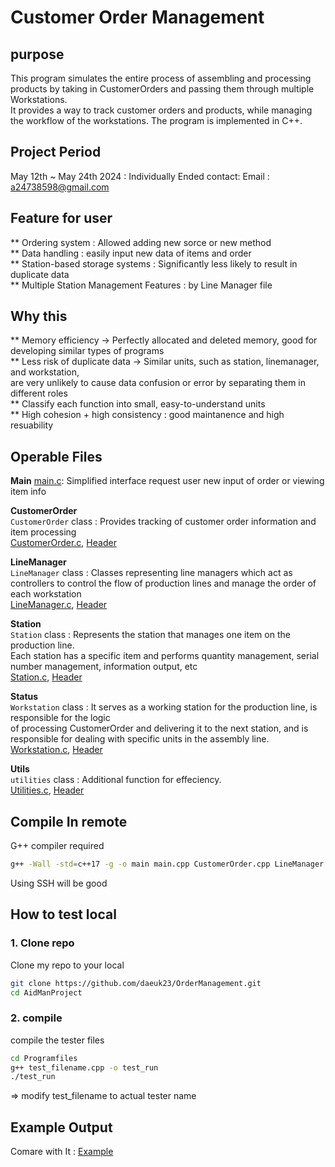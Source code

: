 # Customer Order Management

## purpose 
This program simulates the entire process of assembling and processing products by taking in CustomerOrders and passing them through multiple Workstations.   
It provides a way to track customer orders and products, while managing the workflow of the workstations. The program is implemented in C++.  
## Project Period
May 12th ~ May 24th 2024 : Individually Ended
contact: Email : a24738598@gmail.com

## Feature for user
** Ordering system : Allowed adding new sorce or new method    
** Data handling : easily input new data of items and order  
** Station-based storage systems : Significantly less likely to result in duplicate data  
** Multiple Station Management Features : by Line Manager file  

## Why this  
** Memory efficiency -> Perfectly allocated and deleted memory, good for developing similar types of programs  
** Less risk of duplicate data -> Similar units, such as station, linemanager, and workstation,   
are very unlikely to cause data confusion or error by separating them in different roles  
** Classify each function into small, easy-to-understand units  
** High cohesion + high consistency : good maintanence and high resuability  

## Operable Files

**Main**
[main.c](main.cpp): Simplified interface request user new input of order or viewing item info  

**CustomerOrder**  
`CustomerOrder` class : Provides tracking of customer order information and item processing  
[CustomerOrder.c](CustomerOrder.cpp), [Header](CustomerOrder.h)  

**LineManager**  
`LineManager` class : Classes representing line managers which act as controllers to control the flow of production lines and manage the order of each workstation  
[LineManager.c](LineManager.cpp), [Header](LineManager.h)  

**Station**  
`Station` class : Represents the station that manages one item on the production line.  
Each station has a specific item and performs quantity management, serial number management, information output, etc  
[Station.c](Station.cpp), [Header](Station.h)  


**Status**  
`Workstation` class : It serves as a working station for the production line, is responsible for the logic  
of processing CustomerOrder and delivering it to the next station, and is responsible for dealing with specific units in the assembly line.  
[Workstation.c](Workstation.cpp), [Header](Workstation.h)  

**Utils**  
`utilities` class : Additional function for effeciency.  
[Utilities.c](Utilities.cpp), [Header](Utilities.h)  


## Compile In remote 
G++ compiler required  

```bash
g++ -Wall -std=c++17 -g -o main main.cpp CustomerOrder.cpp LineManager.cpp Station.cpp Utilities.cpp Workstation.cpp
```
Using SSH will be good

## How to test local

### 1. Clone repo

Clone my repo to your local

```bash
git clone https://github.com/daeuk23/OrderManagement.git
cd AidManProject
```  
### 2. compile

compile the tester files

```bash
cd Programfiles
g++ test_filename.cpp -o test_run
./test_run
```
=> modify test_filename to actual tester name

## Example Output  
Comare with It : [Example](sampleoutput.txt)